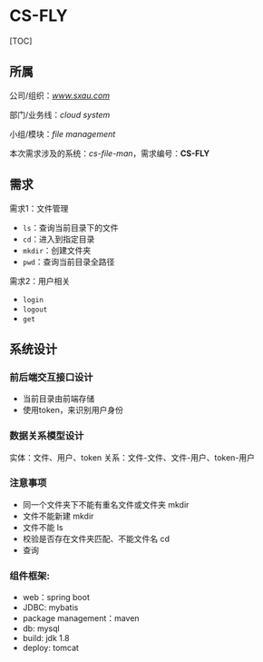 # CS-FLY
[TOC]

## 所属
公司/组织：*www.sxau.com*

部门/业务线：*cloud system*

小组/模块：*file management*

本次需求涉及的系统：*cs-file-man*，需求编号：**CS-FLY**

## 需求

需求1：文件管理
- `ls`：查询当前目录下的文件
- `cd`：进入到指定目录
- `mkdir`：创建文件夹
- `pwd`：查询当前目录全路径

需求2：用户相关
- `login` 
- `logout`
- `get`

## 系统设计

### 前后端交互接口设计
- 当前目录由前端存储
- 使用token，来识别用户身份

### 数据关系模型设计
实体：文件、用户、token
关系：文件-文件、文件-用户、token-用户

### 注意事项
- 同一个文件夹下不能有重名文件或文件夹 mkdir
- 文件不能新建 mkdir
- 文件不能 ls
- 校验是否存在文件夹匹配、不能文件名 cd
- 查询

### 组件框架:
- web：spring boot
- JDBC: mybatis
- package management：maven
- db: mysql
- build: jdk 1.8
- deploy: tomcat